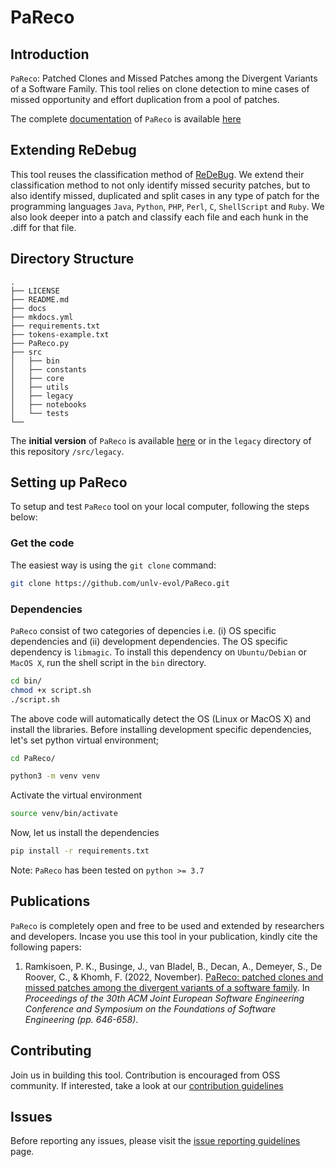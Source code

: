 # PaReco

## Introduction
`PaReco`: Patched Clones and Missed Patches among the Divergent Variants of a Software Family. This tool relies on clone detection to mine cases of missed opportunity and effort duplication from a pool of patches.

The complete [documentation](https://unlv-evol.github.io/PaReco) of `PaReco` is available [here](https://unlv-evol.github.io/PaReco)

## Extending ReDebug
This tool reuses the classification method of [ReDeBug](https://github.com/dbrumley/redebug). We extend their classification method to not only identify missed security patches, but to also identify missed, duplicated and split cases in any type of patch for the programming languages `Java`, `Python`, `PHP`, `Perl`, `C`, `ShellScript` and `Ruby`. We also look deeper into a patch and classify each file and each hunk in the .diff for that file.

## Directory Structure
```
.
├── LICENSE
├── README.md
├── docs
├── mkdocs.yml
├── requirements.txt
├── tokens-example.txt
├── PaReco.py
├── src
│   ├── bin
│   ├── constants
│   ├── core
│   ├── utils
│   ├── legacy
│   ├── notebooks
│   └── tests
└── 
```
The **initial version** of `PaReco` is available [here](https://github.com/danielogen/patchesandmissedmatches) or in the `legacy` directory of this repository `/src/legacy`.

## Setting up PaReco
To setup and test `PaReco` tool on your local computer, following the steps below:
### Get the code
The easiest way is using the `git clone` command:

```bash
git clone https://github.com/unlv-evol/PaReco.git
```
### Dependencies
`PaReco` consist of two categories of depencies i.e. (i) OS specific dependencies and (ii) development dependencies. The OS specific dependency is `libmagic`. To install this dependency on `Ubuntu/Debian` or `MacOS X`, run the shell script in the `bin` directory.

```bash
cd bin/
chmod +x script.sh
./script.sh
```
The above code will automatically detect the OS (Linux or MacOS X) and install the libraries.
Before installing development specific dependencies, let's set python virtual environment;

```bash
cd PaReco/

python3 -m venv venv
```
Activate the virtual environment 

```bash
source venv/bin/activate
```

Now, let us install the dependencies

```bash
pip install -r requirements.txt
```
Note: `PaReco` has been tested on `python >= 3.7`

## Publications
`PaReco` is completely open and free to be used and extended by researchers and developers. Incase you use this tool in your publication, kindly cite the following papers:

1. Ramkisoen, P. K., Businge, J., van Bladel, B., Decan, A., Demeyer, S., De Roover, C., & Khomh, F. (2022, November). [PaReco: patched clones and missed patches among the divergent variants of a software family](https://dl.acm.org/doi/abs/10.1145/3540250.3549112). In _Proceedings of the 30th ACM Joint European Software Engineering Conference and Symposium on the Foundations of Software Engineering (pp. 646-658)_.

## Contributing
Join us in building this tool. Contribution is encouraged from OSS community. If interested, take a look at our [contribution guidelines](https://)
## Issues 
Before reporting any issues, please visit the [issue reporting guidelines](https://) page.
